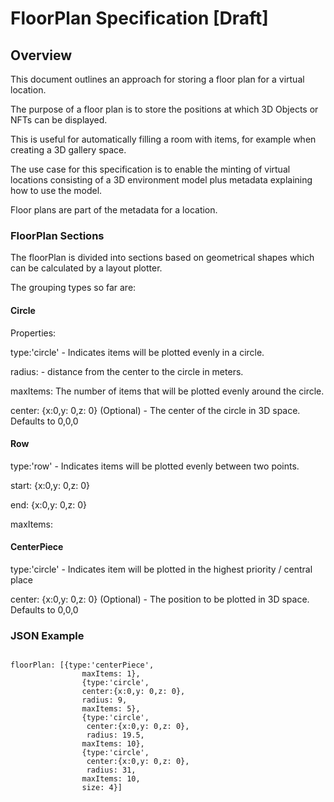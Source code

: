 
# FloorPlan Specification  [Draft]


## Overview

This document outlines an approach for storing a floor plan for a virtual location.

The purpose of a floor plan is to store the positions at which 3D Objects or NFTs can be displayed.

This is useful for automatically filling a room with items, for example when creating a 3D gallery space.

The use case for this specification is to enable the minting of virtual locations consisting of a 3D environment model plus metadata explaining how to use the model. 

Floor plans are part of the metadata for a location.

### FloorPlan Sections

The floorPlan is divided into sections based on geometrical shapes which can be calculated by a layout plotter.

The grouping types so far are:

#### Circle

Properties:

type:'circle' - Indicates items will be plotted evenly in a circle.

radius: <number of meters> - distance from the center to the circle in meters.

maxItems: <number of items> The number of items that will be plotted evenly around the circle.

center: {x:0,y: 0,z: 0} (Optional) - The center of the circle in 3D space. Defaults to 0,0,0

#### Row

type:'row' - Indicates items will be plotted evenly between two points.

start: {x:0,y: 0,z: 0}

end: {x:0,y: 0,z: 0}

maxItems: <maximum number of items in this row>

#### CenterPiece

type:'circle' - Indicates item will be plotted in the highest priority / central place 

center: {x:0,y: 0,z: 0} (Optional) - The position to be plotted in 3D space. Defaults to 0,0,0

### JSON Example


```

floorPlan: [{type:'centerPiece',
                maxItems: 1},
                {type:'circle',
                center:{x:0,y: 0,z: 0},
                radius: 9,
                maxItems: 5},
                {type:'circle',
                 center:{x:0,y: 0,z: 0},
                 radius: 19.5,
                maxItems: 10},
                {type:'circle',
                 center:{x:0,y: 0,z: 0},
                 radius: 31,
                maxItems: 10,
                size: 4}]
```
